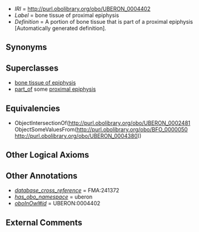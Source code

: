  * *IRI* = http://purl.obolibrary.org/obo/UBERON_0004402
 * *Label* = bone tissue of proximal epiphysis
 * *Definition* = A portion of bone tissue that is part of a proximal epiphysis [Automatically generated definition].

## Synonyms


## Superclasses

 * [bone tissue of epiphysis](../../UBERON/00/UBERON_0004400.md)
 * [part_of](../../BFO/50/BFO_0000050.md) some [proximal epiphysis](../../UBERON/80/UBERON_0004380.md)

## Equivalencies

 * ObjectIntersectionOf(<http://purl.obolibrary.org/obo/UBERON_0002481> ObjectSomeValuesFrom(<http://purl.obolibrary.org/obo/BFO_0000050> <http://purl.obolibrary.org/obo/UBERON_0004380>))

## Other Logical Axioms


## Other Annotations

 * *[database_cross_reference](../../ef/oboInOwl#hasDbXref.md)* = FMA:241372
 * *[has_obo_namespace](../../ce/oboInOwl#hasOBONamespace.md)* = uberon
 * *[oboInOwl#id](../../id/oboInOwl#id.md)* = UBERON:0004402

## External Comments

